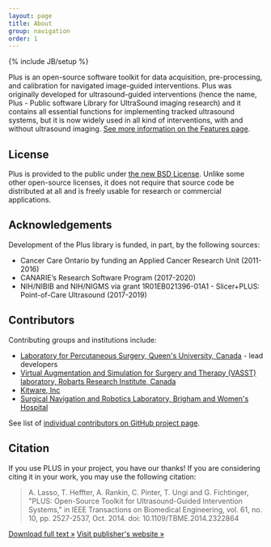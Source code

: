 ```yaml
---
layout: page
title: About
group: navigation
order: 1
---
```

{% include JB/setup %}

Plus is an open-source software toolkit for data acquisition, pre-processing, and calibration for navigated image-guided interventions. Plus was originally developed for ultrasound-guided interventions (hence the name, Plus - Public software Library for UltraSound imaging research) and it contains all essential functions for implementing tracked ultrasound systems, but it is now widely used in all kind of interventions, with and without ultrasound imaging. [See more information on the Features page](features.md).

License
-------

Plus is provided to the public under [the new BSD License](http://www.opensource.org/licenses/BSD-3-Clause). Unlike some other open-source licenses, it does not require that source code be distributed at all and is freely usable for research or commercial applications.

Acknowledgements
----------------

Development of the Plus library is funded, in part, by the following sources:
- Cancer Care Ontario by funding an Applied Cancer Research Unit (2011-2016)
- CANARIE’s Research Software Program (2017-2020)
- NIH/NIBIB and NIH/NIGMS via grant 1R01EB021396-01A1 - Slicer+PLUS: Point-of-Care Ultrasound (2017-2019)

Contributors
------------

Contributing groups and institutions include:
* [Laboratory for Percutaneous Surgery, Queen's University, Canada](http://perk.cs.queensu.ca) - lead developers
* [Virtual Augmentation and Simulation for Surgery and Therapy (VASST) laboratory, Robarts Research Institute, Canada](http://www.imaging.robarts.ca/petergrp/Research)
* [Kitware, Inc](https://www.kitware.com)
* [Surgical Navigation and Robotics Laboratory, Brigham and Women's Hospital](http://snr.spl.harvard.edu)

See list of [individual contributors on GitHub project page](https://github.com/PlusToolkit/PlusLib/graphs/contributors).

Citation
--------

If you use PLUS in your project, you have our thanks! If you are considering citing it in your work, you may use the following citation:

> A. Lasso, T. Heffter, A. Rankin, C. Pinter, T. Ungi and G. Fichtinger, "PLUS: Open-Source Toolkit for Ultrasound-Guided Intervention Systems," in IEEE Transactions on Biomedical Engineering, vol. 61, no. 10, pp. 2527-2537, Oct. 2014. doi: 10.1109/TBME.2014.2322864

<p><a class="btn" href="http://perk.cs.queensu.ca/sites/perkd7.cs.queensu.ca/files/Lasso2014a-manuscript.pdf">Download full text &raquo;</a>
<a class="btn" href="http://ieeexplore.ieee.org/abstract/document/6813647/">Visit publisher's website &raquo;</a></p>
